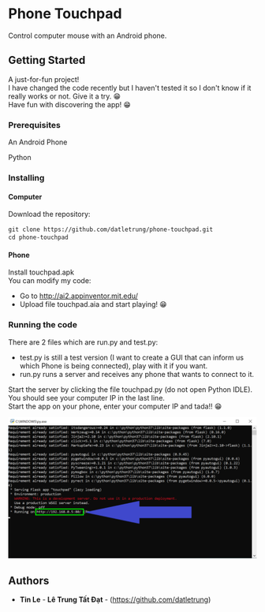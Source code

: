 # Phone Touchpad

Control computer mouse with an Android phone.

## Getting Started

A just-for-fun project!  
I have changed the code recently but I haven't tested it so I don't know if it really works or not. Give it a try. 😁  
Have fun with discovering the app! 😁  

### Prerequisites

An Android Phone  

Python  

### Installing

#### Computer

Download the repository:  

```
git clone https://github.com/datletrung/phone-touchpad.git  
cd phone-touchpad  
```

#### Phone

Install touchpad.apk  
You can modify my code:  
  - Go to http://ai2.appinventor.mit.edu/
  - Upload file touchpad.aia and start playing! 😁  

### Running the code

There are 2 files which are run.py and test.py:  
  - test.py is still a test version (I want to create a GUI that can inform us which Phone is being connected), play with it if you want.  
  - run.py runs a server and receives any phone that wants to connect to it.  

Start the server by clicking the file touchpad.py (do not open Python IDLE). You should see your computer IP in the last line.  
Start the app on your phone, enter your computer IP and tada!! 😁  

![Example](example.png)

## Authors  

* **Tin Le** - **Lê Trung Tất Đạt** - (https://github.com/datletrung)  